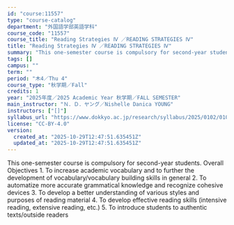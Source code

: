 ```yaml
---
id: "course:11557"
type: "course-catalog"
department: "外国語学部英語学科"
course_code: "11557"
course_title: "Reading Strategies Ⅳ ／READING STRATEGIES Ⅳ"
title: "Reading Strategies Ⅳ ／READING STRATEGIES Ⅳ"
summary: "This one-semester course is compulsory for second-year students. Overall Objectives 1. To increase academic vocabulary a…"
tags: []
campus: ""
term: ""
period: "木4／Thu 4"
course_type: "秋学期／Fall"
credits: 1
year: "2025年度／2025 Academic Year 秋学期／FALL SEMESTER"
main_instructor: "Ｎ．Ｄ．ヤング／Nishelle Danica YOUNG"
instructors: ["[]"]
syllabus_url: "https://www.dokkyo.ac.jp/research/syllabus/2025/0102/0102_11557_ja_JP.html"
license: "CC-BY-4.0"
version:
  created_at: "2025-10-29T12:47:51.635451Z"
  updated_at: "2025-10-29T12:47:51.635451Z"
---
```

This one-semester course is compulsory for second-year students. Overall Objectives 1. To increase academic vocabulary and to further the development of vocabulary/vocabulary building skills in general 2. To automatize more accurate grammatical knowledge and recognize cohesive devices 3. To develop a better understanding of various styles and purposes of reading material 4. To develop effective reading skills (intensive reading, extensive reading, etc.) 5. To introduce students to authentic texts/outside readers
